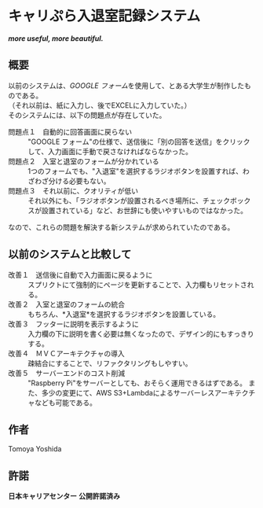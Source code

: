 **キャリぷら入退室記録システム**
=====
***more useful, more beautiful.***

## 概要  
以前のシステムは、*GOOGLE フォーム*を使用して、とある大学生が制作したものである。  
（それ以前は、紙に入力し、後でEXCELに入力していた。）  
そのシステムには、以下の問題点が存在していた。  
<dl>
    <dt>問題点１　自動的に回答画面に戻らない</dt>
    <dd>"GOOGLE フォーム"の仕様で、送信後に「別の回答を送信」をクリックして、入力画面に手動で戻さなければならなかった。</dd>
    <dt>問題点２　入室と退室のフォームが分かれている</dt>
    <dd>1つのフォームでも、"入退室"を選択するラジオボタンを設置すれば、わざわざ分ける必要もない。</dd>
    <dt>問題点３　それ以前に、クオリティが低い</dt>
    <dd>それ以外にも、「ラジオボタンが設置されるべき場所に、チェックボックスが設置されている」など、お世辞にも使いやすいものではなかった。</dd>
</dl>  
なので、これらの問題を解決する新システムが求められていたのである。

## 以前のシステムと比較して 
<dl>
    <dt>改善１　送信後に自動で入力画面に戻るように</dt>
    <dd>スプリクトにて強制的にページを更新することで、入力欄もリセットされる。</dd>
    <dt>改善２　入室と退室のフォームの統合</dt>
    <dd>もちろん、*入退室*を選択するラジオボタンを設置している。</dd>
    <dt>改善３　フッターに説明を表示するように</dt>
    <dd>入力欄の下に説明を書く必要は無くなったので、デザイン的にもすっきりする。</dd>
    <dt>改善４　ＭＶＣアーキテクチャの導入</dt>
    <dd>疎結合にすることで、リファクタリングもしやすい。</dd>
    <dt>改善５　サーバーエンドのコスト削減</dt>
    <dd>"Raspberry Pi"をサーバーとしても、おそらく運用できるはずである。  
    また、多少の変更にて、AWS S3+Lambdaによるサーバーレスアーキテクチャなども可能である。</dd>
</dl>  

## 作者
Tomoya Yoshida

## 許諾
**日本キャリアセンター** **公開許諾済み**